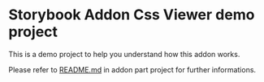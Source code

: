 # Storybook Addon Css Viewer demo project

This is a demo project to help you understand how this addon works.

Please refer to [README.md](../css-viewer-addon/README.md) in addon part project for further informations.